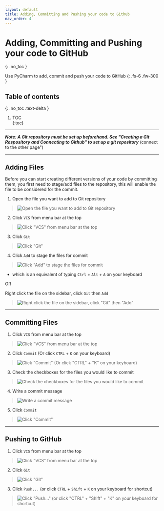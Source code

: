 ```yaml
---
layout: default
title: Adding, Committing and Pushing your code to Github
nav_order: 4
---
```


# Adding, Committing and Pushing your code to GitHub
{: .no_toc }	


Use PyCharm to add, commit and push your code to GitHub
{: .fs-6 .fw-300 }	
## Table of contents	
{: .no_toc .text-delta }	
1. TOC	
{:toc}	

***

___Note: A Git repository must be set up beforehand. See "Creating a Git Respository and Connecting to Github" to set up a git repository___ (connect to the other page")

***

## Adding Files
Before you can start creating different versions of your code by committing them, you first need to stage/add files to the repository, this will enable the file to be considered for the commit.

1. Open the file you want to add to Git repository
> ![Open the file you want to add to Git repository](../assets/images/task3-1-1.png)

2. Click ```VCS``` from menu bar at the top
> ![Click "VCS" from menu bar at the top](../assets/images/task3-1-2.png)

3. Click ```Git```
> ![Click "Git"](../assets/images/task3-1-3.png)

4. Click ```Add``` to stage the files for commit
> ![Click "Add" to stage the files for commit](../assets/images/task3-1-4.png)

- which is an equivalent of typing ```Ctrl``` + ```Alt``` + ```A``` on your keyboard

OR

Right click the file on the sidebar, click ```Git``` then ```Add```
> ![Right click the file on the sidebar, click "Git" then "Add"](../assets/images/task3-1-5.png)

***

## Committing Files

1. Click ```VCS``` from menu bar at the top
> ![Click "VCS" from menu bar at the top](../assets/images/task3-2-1.png)

2. Click ```Commit``` (Or click ```CTRL``` + ```K``` on your keyboard)
> ![Click "Commit" (Or click "CTRL" + "K" on your keyboard)](../assets/images/task3-2-2.png)

3. Check the checkboxes for the files you would like to commit
> ![Check the checkboxes for the files you would like to commit](../assets/images/task3-2-3.png)

4. Write a commit message
> ![Write a commit message](../assets/images/task3-2-4.png)

5. Click ```Commit```
> ![Click "Commit"](../assets/images/task3-2-5.png)

***

## Pushing to GitHub

1. Click ```VCS``` from menu bar at the top
> ![Click "VCS" from menu bar at the top](../assets/images/task3-3-1.png)

2. Click ```Git```
> ![Click "Git"](../assets/images/task3-3-2.png)

3. Click ```Push...``` (or click ```CTRL``` + ```Shift``` + ```K``` on your keyboard for shortcut)
> ![Click "Push..." (or click "CTRL" + "Shift" + "K" on your keyboard for shortcut)](../assets/images/task3-3-3.png)
